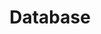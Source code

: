 ---
# Featured tags need to have either the `list` or `grid` layout (PRO only).
layout: list
# The title of the tag's page.
title: Database
# The name of the tag, used in a post's front matter (e.g. tags: [<slug>]).
slug: database
# (Optional) Write a short (~150 characters) description of this featured tag.
description: >
  각종 db에 관한 정보를 공유하는 카테고리 입니다.
menu : true
submenu: false
order: 6
# (Optional) You can disable grouping posts by date.
# no_groups: true
---